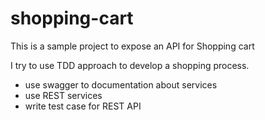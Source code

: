 # shopping-cart
This is a sample project to expose an API for Shopping cart

I try to use TDD approach to develop a shopping process.
- use swagger to documentation about services
- use REST services
- write test case for REST API
